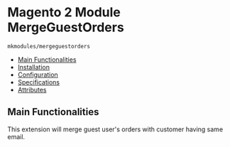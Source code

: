# Magento 2 Module  MergeGuestOrders

    mkmodules/mergeguestorders

- [Main Functionalities](#markdown-header-main-functionalities)
- [Installation](#markdown-header-installation)
- [Configuration](#markdown-header-configuration)
- [Specifications](#markdown-header-specifications)
- [Attributes](#markdown-header-attributes)

## Main Functionalities

This extension will merge guest user's orders with customer having same email.


